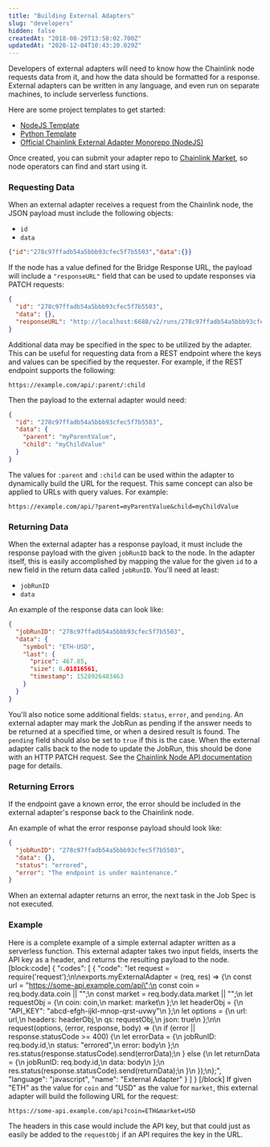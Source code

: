 ```yaml
---
title: "Building External Adapters"
slug: "developers"
hidden: false
createdAt: "2018-08-29T13:58:02.700Z"
updatedAt: "2020-12-04T10:43:20.029Z"
---
```

Developers of external adapters will need to know how the Chainlink node requests data from it, and how the data should be formatted for a response. External adapters can be written in any language, and even run on separate machines, to include serverless functions.

Here are some project templates to get started:

* <a href="https://github.com/thodges-gh/CL-EA-NodeJS-Template" target="_blank">NodeJS Template</a>
* <a href="https://github.com/thodges-gh/CL-EA-Python-Template" target="_blank">Python Template</a>
* <a href="https://github.com/smartcontractkit/external-adapters-js" target="_blank">Official Chainlink External Adapter Monorepo (NodeJS)</a>

Once created, you can submit your adapter repo to <a href="https://market.link/profile/adapters" target="_blank">Chainlink Market</a>, so node operators can find and start using it.

### Requesting Data

When an external adapter receives a request from the Chainlink node, the JSON payload must include the following objects:

-  `id` 
-  `data`

```json
{"id":"278c97ffadb54a5bbb93cfec5f7b5503","data":{}}
```

If the node has a value defined for the Bridge Response URL, the payload will include a `"responseURL"` field that can be used to update responses via PATCH requests:

```json
{
  "id": "278c97ffadb54a5bbb93cfec5f7b5503",
  "data": {},
  "responseURL": "http://localhost:6688/v2/runs/278c97ffadb54a5bbb93cfec5f7b5503"
}
```

Additional data may be specified in the spec to be utilized by the adapter. This can be useful for requesting data from a REST endpoint where the keys and values can be specified by the requester. For example, if the REST endpoint supports the following:

```
https://example.com/api/:parent/:child
```

Then the payload to the external adapter would need:

```json
{
  "id": "278c97ffadb54a5bbb93cfec5f7b5503",
  "data": {
    "parent": "myParentValue",
    "child": "myChildValue"
  }
}
```

The values for `:parent` and `:child` can be used within the adapter to dynamically build the URL for the request. This same concept can also be applied to URLs with query values. For example:

```
https://example.com/api/?parent=myParentValue&child=myChildValue
```

### Returning Data

When the external adapter has a response payload, it must include the response payload with the given `jobRunID` back to the node. In the adapter itself, this is easily accomplished by mapping the value for the given `id` to a new field in the return data called `jobRunID`. You'll need at least:

- `jobRunID`
- `data`

An example of the response data can look like:

```json
{
  "jobRunID": "278c97ffadb54a5bbb93cfec5f7b5503",
  "data": {
    "symbol": "ETH-USD",
    "last": {
      "price": 467.85,
      "size": 0.01816561,
      "timestamp": 1528926483463
    }
  }
}
```

You'll also notice some additional fields: `status`, `error`, and `pending`. An external adapter may mark the JobRun as pending if the answer needs to be returned at a specified time, or when a desired result is found. The `pending` field should also be set to `true` if this is the case. When the external adapter calls back to the node to update the JobRun, this should be done with an HTTP PATCH request. See the [Chainlink Node API documentation](https://docs.chain.link/v1.0/reference#run) page for details.

### Returning Errors

If the endpoint gave a known error, the error should be included in the external adapter's response back to the Chainlink node.

An example of what the error response payload should look like:

```json
{
  "jobRunID": "278c97ffadb54a5bbb93cfec5f7b5503",
  "data": {},
  "status": "errored",
  "error": "The endpoint is under maintenance."
}
```

When an external adapter returns an error, the next task in the Job Spec is not executed.

### Example

Here is a complete example of a simple external adapter written as a serverless function. This external adapter takes two input fields, inserts the API key as a header, and returns the resulting payload to the node.
[block:code]
{
  "codes": [
    {
      "code": "let request = require('request');\n\nexports.myExternalAdapter = (req, res) => {\n  const url = \"https://some-api.example.com/api\";\n  const coin = req.body.data.coin || \"\";\n  const market = req.body.data.market || \"\";\n  let requestObj = {\n    coin: coin,\n    market: market\n  };\n  let headerObj = {\n    \"API_KEY\": \"abcd-efgh-ijkl-mnop-qrst-uvwy\"\n  };\n  let options = {\n      url: url,\n      headers: headerObj,\n      qs: requestObj,\n      json: true\n  };\n\n  request(options, (error, response, body) => {\n    if (error || response.statusCode >= 400) {\n        let errorData = {\n            jobRunID: req.body.id,\n            status: \"errored\",\n            error: body\n        };\n        res.status(response.statusCode).send(errorData);\n    } else {\n      let returnData = {\n        jobRunID: req.body.id,\n        data: body\n      };\n      res.status(response.statusCode).send(returnData);\n    }\n  });\n};",
      "language": "javascript",
      "name": "External Adapter"
    }
  ]
}
[/block]
If given "ETH" as the value for `coin` and "USD" as the value for `market`, this external adapter will build the following URL for the request:

```
https://some-api.example.com/api?coin=ETH&market=USD
```

The headers in this case would include the API key, but that could just as easily be added to the `requestObj` if an API requires the key in the URL.